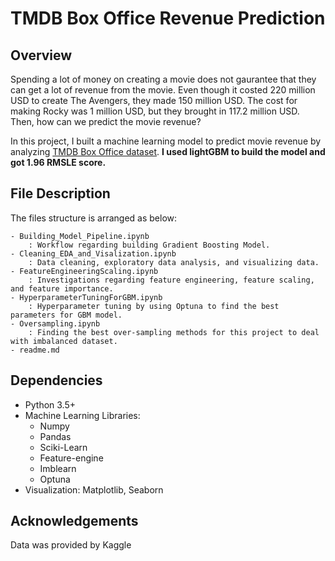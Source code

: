 # TMDB Box Office Revenue Prediction

## Overview
Spending a lot of money on creating a movie does not gaurantee that they can get a lot of revenue from the movie. Even though it costed 220 million USD to create The Avengers, they made 150 million USD. The cost for making Rocky was 1 million USD, but they brought in 117.2 million USD. Then, how can we predict the movie revenue?

In this project, I built a machine learning model to predict movie revenue by analyzing [TMDB Box Office dataset](https://www.kaggle.com/c/tmdb-box-office-prediction/data). **I used lightGBM to build the model and got 1.96 RMSLE score.** 




## File Description
The files structure is arranged as below:
        
    - Building_Model_Pipeline.ipynb 
        : Workflow regarding building Gradient Boosting Model.
    - Cleaning_EDA_and_Visalization.ipynb 
        : Data cleaning, exploratory data analysis, and visualizing data.
    - FeatureEngineeringScaling.ipynb 
        : Investigations regarding feature engineering, feature scaling, and feature importance. 
    - HyperparameterTuningForGBM.ipynb 
        : Hyperparameter tuning by using Optuna to find the best parameters for GBM model. 
    - Oversampling.ipynb
        : Finding the best over-sampling methods for this project to deal with imbalanced dataset.
    - readme.md


## Dependencies
- Python 3.5+
- Machine Learning Libraries: 
    - Numpy
    - Pandas
    - Sciki-Learn
    - Feature-engine
    - Imblearn
    - Optuna
- Visualization: Matplotlib, Seaborn


## Acknowledgements
Data was provided by Kaggle